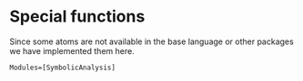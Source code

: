 # Special functions

Since some atoms are not available in the base language or other packages
we have implemented them here.

```@autodocs
Modules=[SymbolicAnalysis]
```
